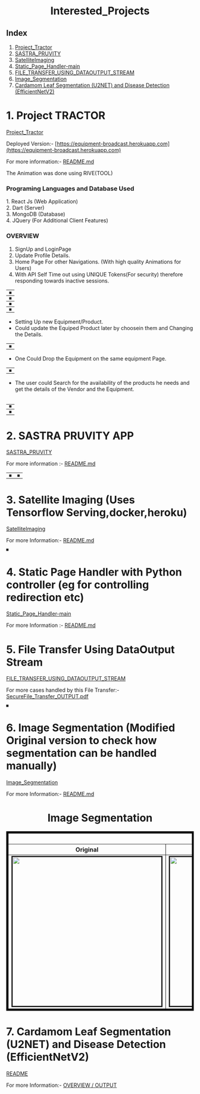 <h1><center>Interested_Projects<center></h1>

<h2> Index </h2>

1. [Project_Tractor](./Project_Tractor)
2. [SASTRA_PRUVITY](./SASTRA_PRUVITY)
3. [SatelliteImaging](./SatelliteImaging)
4. [Static_Page_Handler-main](./Static_Page_Handler-main)
5. [FILE_TRANSFER_USING_DATAOUTPUT_STREAM](./FILE_TRASFER_USING_DATAOUTPUT_STREAM)
6. [Image_Segmentation](./Image_Segmentation)
7. [Cardamom Leaf Segmentation (U2NET) and Disease Detection (EfficientNetV2)](./Cardamom_leaf_disease_Detection_via_U2net)

<h1>1. Project TRACTOR </h1>

[Project_Tractor](./Project_Tractor)

Deployed Version:- [https://equipment-broadcast.herokuapp.com](https://equipment-broadcast.herokuapp.com)

For more information:- [README.md](./Project_Tractor/README.md)

The Animation was done using RIVE(TOOL)

<h3>Programing Languages and Database Used</h3>
1. React Js (Web Application) <br>
2. Dart     (Server) <br>
3. MongoDB  (Database) <br>
4. JQuery (For Additional Client Features)

<h3>OVERVIEW</h3>

1. SignUp and LoginPage
2. Update Profile Details.
3. Home Page For other Navigations. (With high quality Animations for Users)
4. With API Self Time out using UNIQUE Tokens(For security) therefore responding towards inactive sessions.

<table>
    <tr>
    <th><img src="./README_PROJECT_TRACTOR_FILES\Login SignUp.png" alt="" border=3 ></img></th>
</tr>
<tr>
    <th><img src="./README_PROJECT_TRACTOR_FILES\UpdatePage.png" alt="" border=3 ></img></th>
    </tr>
<tr>
    <th><img src="./README_PROJECT_TRACTOR_FILES\HomePage.png" alt="" border=3 ></img></th>
</tr>
<tr>
    <th><img src="./README_PROJECT_TRACTOR_FILES\API TimeOut.png" alt="" border=3 ></img></th>
    </tr>
</table>

* Setting Up new Equipment/Product.
* Could update the Equiped Product later by choosein them and Changing the Details.

<table>
<tr>
    <th><img src="./README_PROJECT_TRACTOR_FILES\Set Equipment.png" alt="" border=3 ></img></th>
    </tr>
</table>

* One Could Drop the Equipment on the same equipment Page.

<table>
<tr>
<th><img src="./README_PROJECT_TRACTOR_FILES\UpdateEquipmentdetails.png" alt="" border=3 ></img></th></tr>
</table>

* The  user could Search for the availability of the products he needs and get the details of the Vendor and the Equipment.

<table>
<table>
<tr><td colspan="2"><img src="./README_PROJECT_TRACTOR_FILES\Search.png" alt="" border=3 ></img></th></tr>
<tr>
<th><img src="./README_PROJECT_TRACTOR_FILES\UpdateEquipmentdetails 2.png" alt="" border=3 ></img></th></tr>
</table>
<h1>2. SASTRA PRUVITY APP</h1>

[SASTRA_PRUVITY](./SASTRA_PRUVITY)

For more information :- [README.md](./SASTRA_PRUVITY/README.md)

<table>
    <tr>
    <th><img src="./README_IMAGE_FILES/SASTRA_PRUVITY2.png" alt="" border=3 ></img></th>
    <th><img src="./README_IMAGE_FILES/SASTRA_PRUVITY1.png" alt="" border=3 ></img></th>
    </tr>
</table>

<h1>3. Satellite Imaging (Uses Tensorflow Serving,docker,heroku) </h1>

[SatelliteImaging](./SatelliteImaging)

For more Information:- [README.md](./SatelliteImaging/README.md)

<img src="./README_IMAGE_FILES/GUIOUTPUT.png" alt="" border=3 ></img>

<h1>4. Static Page Handler with Python controller (eg for controlling redirection etc)</h1>

[Static_Page_Handler-main](./Static_Page_Handler-main)

For more Information :- [README.md](./Static_Page_Handler-main/README.md)

<h1>5. File Transfer Using DataOutput Stream </h1>

[FILE_TRANSFER_USING_DATAOUTPUT_STREAM](./FILE_TRASFER_USING_DATAOUTPUT_STREAM)

For more cases handled by this File Transfer:- [SecureFile_Transfer_OUTPUT.pdf](./FILE_TRASFER_USING_DATAOUTPUT_STREAM/SecureFile_Transfer_OUTPUT.pdf)

<img src="./README_IMAGE_FILES/FILESERVER.png" alt="" border=3 ></img>

<h1>6. Image Segmentation (Modified Original version to check how segmentation can be handled manually)</h1>

[Image_Segmentation](./Image_Segmentation)

For more Information:- [README.md](./Image_Segmentation/README.md)

<h1 align="center">Image Segmentation</h1>
<table border="5" bordercolor="black" align="center">
        <tr>
            <th colspan="3">Segmentation</th> 
        </tr>
        <tr>
            <th>Original</th>
            <th>Mask</th>
            <th>Segmented Image</th>
        </tr>
        <tr>
            <td><img src="./README_IMAGE_FILES/leaf2.jpg" alt="" border=3 height=400 width=400></img></td>
            <td><img src="./README_IMAGE_FILES/ProperSegmentation_Mask.jpg" alt="" border=3 height=400 width=400></img></td>
            <td><img src="./README_IMAGE_FILES/ProperSegmentation_Result.jpg" alt="" border=3 height=400 width=400></img></td>
        </tr>
</table>

<h1>7. Cardamom Leaf Segmentation (U2NET) and Disease Detection (EfficientNetV2)</h1>

[README](Cardamom_leaf_disease_Detection_via_U2net/README.md)

For more Information:- [OVERVIEW / OUTPUT](Cardamom_leaf_disease_Detection_via_U2net/Cardamom_and_U2Net.pdf)
